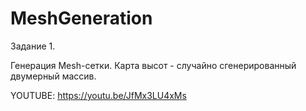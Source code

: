 # MeshGeneration
Задание 1.

Генерация Mesh-сетки. Карта высот - случайно сгенерированный двумерный массив.
 
YOUTUBE: https://youtu.be/JfMx3LU4xMs
